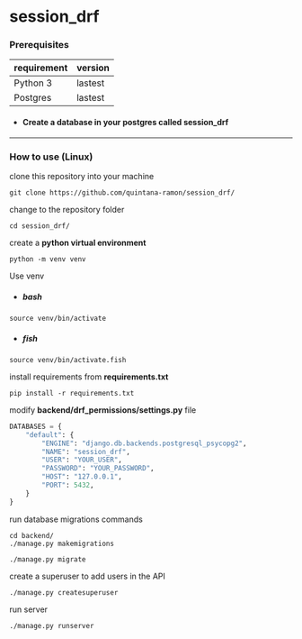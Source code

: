 # session_drf

### Prerequisites

requirement | version
---|---
Python 3 | lastest
Postgres | lastest

- #### Create a database in your postgres called session_drf

<p> </p>

---

### How to use (Linux)

<p>clone this repository into your machine</p>

```shell
git clone https://github.com/quintana-ramon/session_drf/
```

<p>change to the repository folder</p>

```shell
cd session_drf/
```

<p>create a <strong>python virtual environment</strong></p>

```shell
python -m venv venv
```

<p>Use venv</p>

- ##### bash

```shell
source venv/bin/activate
```

- ##### fish

```shell
source venv/bin/activate.fish
```

<p>install requirements from <strong>requirements.txt</strong></p>

```shell
pip install -r requirements.txt
```

<p>modify <strong>backend/drf_permissions/settings.py</strong> file</p>

```python
DATABASES = {
    "default": {
        "ENGINE": "django.db.backends.postgresql_psycopg2",
        "NAME": "session_drf",
        "USER": "YOUR_USER",
        "PASSWORD": "YOUR_PASSWORD",
        "HOST": "127.0.0.1",
        "PORT": 5432,
    }
}
```

<p>run database migrations commands</p>

```shell
cd backend/
./manage.py makemigrations
```

```shell
./manage.py migrate
```

<p>create a superuser to add users in the API</p>

```shell
./manage.py createsuperuser
```

<p>run server</p>

```shell
./manage.py runserver
```
